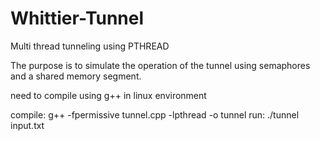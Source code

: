 # Whittier-Tunnel
Multi thread tunneling using PTHREAD

The purpose is to simulate the operation of the tunnel using semaphores and a shared memory segment.

need to compile using g++ in linux environment

compile: g++ -fpermissive tunnel.cpp -lpthread -o tunnel
run:     ./tunnel input.txt
